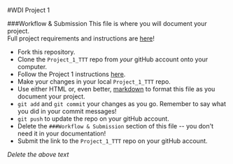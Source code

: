 #WDI Project 1

###Workflow & Submission
This file is where you will document your project.  
Full project requirements and instructions are [here](https://github.com/sf-wdi-18/notes/blob/master/projects/project_1.md)! 

* Fork this repository.
* Clone the `Project_1_TTT` repo from *your* gitHub account onto your computer.
* Follow the Project 1 instructions [here](https://github.com/sf-wdi-18/notes/blob/master/projects/project_1.md).
* Make your changes in your local `Project_1_TTT` repo.
* Use either HTML or, even better, [markdown](https://github.com/adam-p/markdown-here/wiki/Markdown-Cheatsheet) to format this file as you document your project.
* `git add` and `git commit` your changes as you go.  Remember to say what you did in your commit messages!
* `git push` to update the repo on your gitHub account.
* Delete the `###Workflow & Submission` section of this file -- you don't need it in your documentation!
* Submit the link to the `Project_1_TTT` repo on your gitHub account.

*Delete the above text*
